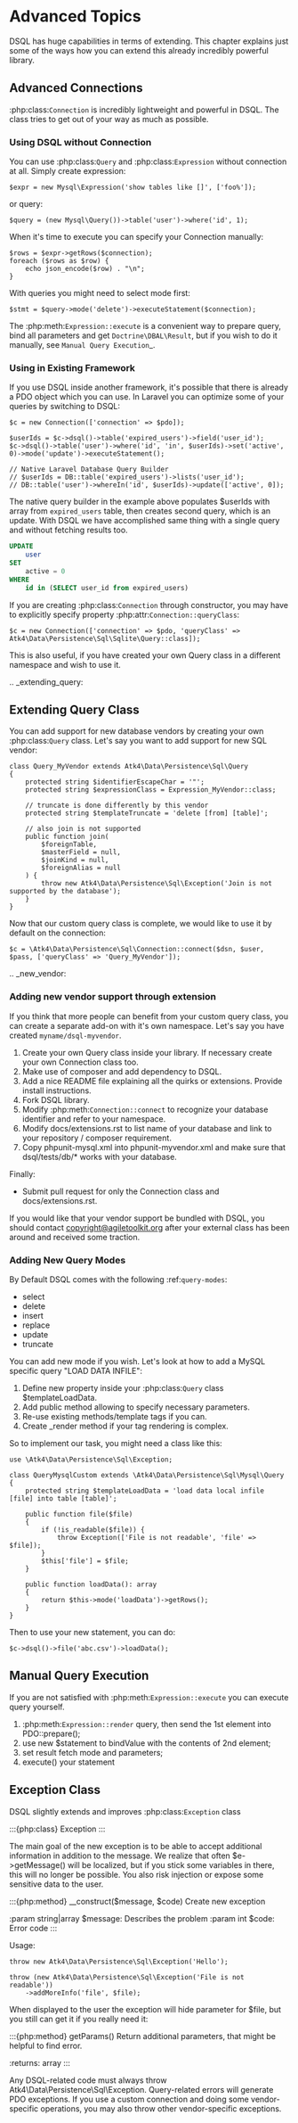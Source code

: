 # Advanced Topics

DSQL has huge capabilities in terms of extending. This chapter explains just
some of the ways how you can extend this already incredibly powerful library.

## Advanced Connections

:php:class:`Connection` is incredibly lightweight and powerful in DSQL.
The class tries to get out of your way as much as possible.

### Using DSQL without Connection

You can use :php:class:`Query` and :php:class:`Expression` without connection
at all. Simply create expression:

```
$expr = new Mysql\Expression('show tables like []', ['foo%']);
```

or query:

```
$query = (new Mysql\Query())->table('user')->where('id', 1);
```

When it's time to execute you can specify your Connection manually:

```
$rows = $expr->getRows($connection);
foreach ($rows as $row) {
    echo json_encode($row) . "\n";
}
```

With queries you might need to select mode first:

```
$stmt = $query->mode('delete')->executeStatement($connection);
```

The :php:meth:`Expression::execute` is a convenient way to prepare query,
bind all parameters and get `Doctrine\DBAL\Result`, but if you wish to do it manually,
see `Manual Query Execution`_.

### Using in Existing Framework

If you use DSQL inside another framework, it's possible that there is already
a PDO object which you can use. In Laravel you can optimize some of your queries
by switching to DSQL:

```
$c = new Connection(['connection' => $pdo]);

$userIds = $c->dsql()->table('expired_users')->field('user_id');
$c->dsql()->table('user')->where('id', 'in', $userIds)->set('active', 0)->mode('update')->executeStatement();

// Native Laravel Database Query Builder
// $userIds = DB::table('expired_users')->lists('user_id');
// DB::table('user')->whereIn('id', $userIds)->update(['active', 0]);
```

The native query builder in the example above populates $userIds with array from
`expired_users` table, then creates second query, which is an update. With
DSQL we have accomplished same thing with a single query and without fetching
results too.

```sql
UPDATE
    user
SET
    active = 0
WHERE
    id in (SELECT user_id from expired_users)
```

If you are creating :php:class:`Connection` through constructor, you may have
to explicitly specify property :php:attr:`Connection::queryClass`:

```
$c = new Connection(['connection' => $pdo, 'queryClass' => Atk4\Data\Persistence\Sql\Sqlite\Query::class]);
```

This is also useful, if you have created your own Query class in a different
namespace and wish to use it.

.. _extending_query:

## Extending Query Class

You can add support for new database vendors by creating your own
:php:class:`Query` class.
Let's say you want to add support for new SQL vendor:

```
class Query_MyVendor extends Atk4\Data\Persistence\Sql\Query
{
    protected string $identifierEscapeChar = '"';
    protected string $expressionClass = Expression_MyVendor::class;

    // truncate is done differently by this vendor
    protected string $templateTruncate = 'delete [from] [table]';

    // also join is not supported
    public function join(
        $foreignTable,
        $masterField = null,
        $joinKind = null,
        $foreignAlias = null
    ) {
        throw new Atk4\Data\Persistence\Sql\Exception('Join is not supported by the database');
    }
}
```

Now that our custom query class is complete, we would like to use it by default
on the connection:

```
$c = \Atk4\Data\Persistence\Sql\Connection::connect($dsn, $user, $pass, ['queryClass' => 'Query_MyVendor']);
```

.. _new_vendor:

### Adding new vendor support through extension

If you think that more people can benefit from your custom query class, you can
create a separate add-on with it's own namespace. Let's say you have created
`myname/dsql-myvendor`.

1. Create your own Query class inside your library. If necessary create your
   own Connection class too.
2. Make use of composer and add dependency to DSQL.
3. Add a nice README file explaining all the quirks or extensions. Provide
   install instructions.
4. Fork DSQL library.
5. Modify :php:meth:`Connection::connect` to recognize your database identifier
   and refer to your namespace.
6. Modify docs/extensions.rst to list name of your database and link to your
   repository / composer requirement.
7. Copy phpunit-mysql.xml into phpunit-myvendor.xml and make sure that
   dsql/tests/db/* works with your database.

Finally:
- Submit pull request for only the Connection class and docs/extensions.rst.


If you would like that your vendor support be bundled with DSQL, you should
contact copyright@agiletoolkit.org after your external class has been around
and received some traction.

### Adding New Query Modes

By Default DSQL comes with the following :ref:`query-modes`:

- select
- delete
- insert
- replace
- update
- truncate

You can add new mode if you wish. Let's look at how to add a MySQL specific
query "LOAD DATA INFILE":

1. Define new property inside your :php:class:`Query` class $templateLoadData.
2. Add public method allowing to specify necessary parameters.
3. Re-use existing methods/template tags if you can.
4. Create _render method if your tag rendering is complex.

So to implement our task, you might need a class like this:

```
use \Atk4\Data\Persistence\Sql\Exception;

class QueryMysqlCustom extends \Atk4\Data\Persistence\Sql\Mysql\Query
{
    protected string $templateLoadData = 'load data local infile [file] into table [table]';

    public function file($file)
    {
        if (!is_readable($file)) {
            throw Exception(['File is not readable', 'file' => $file]);
        }
        $this['file'] = $file;
    }

    public function loadData(): array
    {
        return $this->mode('loadData')->getRows();
    }
}
```

Then to use your new statement, you can do:

```
$c->dsql()->file('abc.csv')->loadData();
```

## Manual Query Execution

If you are not satisfied with :php:meth:`Expression::execute` you can execute
query yourself.

1. :php:meth:`Expression::render` query, then send the 1st element into PDO::prepare();
2. use new $statement to bindValue with the contents of 2nd element;
3. set result fetch mode and parameters;
4. execute() your statement

## Exception Class

DSQL slightly extends and improves :php:class:`Exception` class

:::{php:class} Exception
:::

The main goal of the new exception is to be able to accept additional
information in addition to the message. We realize that often $e->getMessage()
will be localized, but if you stick some variables in there, this will no longer
be possible. You also risk injection or expose some sensitive data to the user.

:::{php:method} __construct($message, $code)
Create new exception

:param string|array $message: Describes the problem
:param int          $code:    Error code
:::

Usage:

```
throw new Atk4\Data\Persistence\Sql\Exception('Hello');

throw (new Atk4\Data\Persistence\Sql\Exception('File is not readable'))
    ->addMoreInfo('file', $file);
```

When displayed to the user the exception will hide parameter for $file, but you
still can get it if you really need it:

:::{php:method} getParams()
Return additional parameters, that might be helpful to find error.

:returns: array
:::

Any DSQL-related code must always throw Atk4\Data\Persistence\Sql\Exception. Query-related
errors will generate PDO exceptions. If you use a custom connection and doing
some vendor-specific operations, you may also throw other vendor-specific
exceptions.
